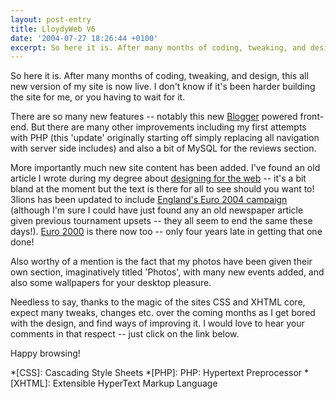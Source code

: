 ```yaml
---
layout: post-entry
title: LloydyWeb V6
date: '2004-07-27 18:26:44 +0100'
excerpt: So here it is. After many months of coding, tweaking, and design, an all new version of my site is now live.
---
```

So here it is. After many months of coding, tweaking, and design, this all new version of my site is now live. I don't know if it's been harder building the site for me, or you having to wait for it.

There are so many new features -- notably this new [Blogger][1] powered front-end. But there are many other improvements including my first attempts with PHP (this 'update' originally starting off simply replacing all navigation with server side includes) and also a bit of MySQL for the reviews section.

More importantly much new site content has been added. I've found an old article I wrote during my degree about [designing for the web][2] -- it's a bit bland at the moment but the text is there for all to see should you want to! 3lions has been updated to include [England's Euro 2004 campaign][3] (although I'm sure I could have just found any an old newspaper article given previous tournament upsets -- they all seem to end the same these days!). [Euro 2000][4] is there now too -- only four years late in getting that one done!

Also worthy of a mention is the fact that my photos have been given their own section, imaginatively titled 'Photos', with many new events added, and also some wallpapers for your desktop pleasure.

Needless to say, thanks to the magic of the sites CSS and XHTML core, expect many tweaks, changes etc. over the coming months as I get bored with the design, and find ways of improving it. I would love to hear your comments in that respect -- just click on the link below.

Happy browsing!

[1]: http://www.blogger.com/
[2]: http://lloydyweb.org/articles/webdesign/
[3]: /2004/07/euro_2004/
[4]: /2004/07/look_how_far_weve_come/

*[CSS]: Cascading Style Sheets
*[PHP]: PHP: Hypertext Preprocessor
*[XHTML]: Extensible HyperText Markup Language